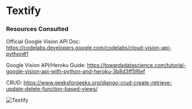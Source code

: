 # Textify

### Resources Consulted

Official Google Vision API Doc: https://codelabs.developers.google.com/codelabs/cloud-vision-api-python#1

Google Vision API/Heroku Guide: https://towardsdatascience.com/tutorial-google-vision-api-with-python-and-heroku-3b8d3ff5f6ef

CRUD: https://www.geeksforgeeks.org/django-crud-create-retrieve-update-delete-function-based-views/

![Textify](https://user-images.githubusercontent.com/71851361/160547243-05892829-af33-48fd-8b4d-b9c3581e6b3c.JPG)
